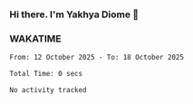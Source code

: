 ### Hi there. I'm Yakhya Diome 👋

### WAKATIME
<!--START_SECTION:waka-->

```txt
From: 12 October 2025 - To: 18 October 2025

Total Time: 0 secs

No activity tracked
```

<!--END_SECTION:waka-->
